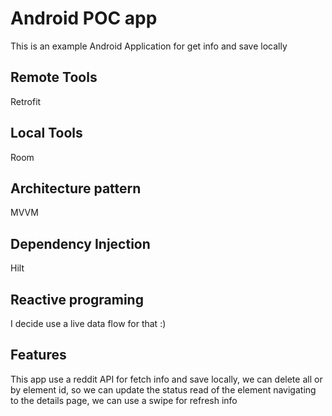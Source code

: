 # Android POC app

This is an example Android Application for get info and save locally

## Remote Tools
Retrofit

## Local Tools
Room

## Architecture pattern
MVVM

## Dependency Injection
Hilt

## Reactive programing
I decide use a live data flow for that :)

## Features
This app use a reddit API for fetch info and save locally, we can delete all or by element id, so we can update the status read of the element navigating to
the details page, we can use a swipe for refresh info
